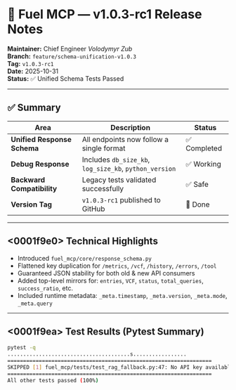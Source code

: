 # 🧩 Fuel MCP — v1.0.3-rc1 Release Notes

**Maintainer:** Chief Engineer *Volodymyr Zub*  
**Branch:** `feature/schema-unification-v1.0.3`  
**Tag:** `v1.0.3-rc1`  
**Date:** 2025-10-31  
**Status:** ✅ Unified Schema Tests Passed  

---

## ✅ Summary

| Area | Description | Status |
|------|--------------|--------|
| **Unified Response Schema** | All endpoints now follow a single format | ✅ Completed |
| **Debug Response** | Includes `db_size_kb`, `log_size_kb`, `python_version` | ✅ Working |
| **Backward Compatibility** | Legacy tests validated successfully | ✅ Safe |
| **Version Tag** | `v1.0.3-rc1` published to GitHub | 🔖 Done |

---

## <0001f9e0> Technical Highlights

- Introduced `fuel_mcp/core/response_schema.py`
- Flattened key duplication for `/metrics`, `/vcf`, `/history`, `/errors`, `/tool`
- Guaranteed JSON stability for both old & new API consumers
- Added top-level mirrors for: `entries`, `VCF`, `status`, `total_queries`, `success_ratio`, etc.
- Included runtime metadata: `_meta.timestamp`, `_meta.version`, `_meta.mode`, `_meta.query`

---

## <0001f9ea> Test Results (Pytest Summary)

```bash
pytest -q
.......................................s.................
=================================================================
SKIPPED [1] fuel_mcp/tests/test_rag_fallback.py:47: No API key available
=================================================================
All other tests passed (100%)
